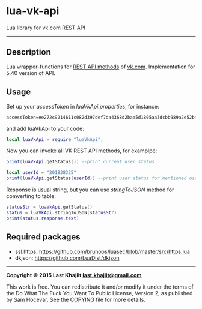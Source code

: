 lua-vk-api
=========

Lua library for vk.com REST API

---

## Description

Lua wrapper-functions for [REST API methods](https://vk.com/dev/methods) of [vk.com](https://vk.com). Implementation for 5.40 version of API.

## Usage

Set up your *accessToken* in *luaVkApi.properties*, for instance:
```
accessToken=ee272c9214611c082d397def7da4368d2baa5d1805aa3dcbb989a2e52bf0cec8c69da547b5d54b524da56
```
and add luaVkApi to your code:
```lua
local luaVkApi = require "luaVkApi";
```

Now you can invoke all VK REST API methods, for examplpe:
```lua
print(luaVkApi.getStatus()) --print current user status

local userId = "201838325"
print(luaVkApi.getStatus(userId)) --print user status for mentioned user
```
Response is usual string, but you can use _stringToJSON_ method for comverting to table:
```lua
statusStr = luaVkApi.getStatus()
status = luaVkApi.stringToJSON(statusStr)
print(status.response.text)
```

## Required packages

- ssl.https: https://github.com/brunoos/luasec/blob/master/src/https.lua
- dkjson: https://github.com/LuaDist/dkjson


---

**Copyright © 2015 Last Khajiit <last.khajiit@gmail.com>**

This work is free. You can redistribute it and/or modify it under the
terms of the Do What The Fuck You Want To Public License, Version 2,
as published by Sam Hocevar. See the [COPYING](https://github.com/last-khajiit/conways-game-of-life/blob/master/copying.txt) file for more details.
